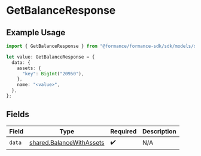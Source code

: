 # GetBalanceResponse

## Example Usage

```typescript
import { GetBalanceResponse } from "@formance/formance-sdk/sdk/models/shared";

let value: GetBalanceResponse = {
  data: {
    assets: {
      "key": BigInt("20950"),
    },
    name: "<value>",
  },
};
```

## Fields

| Field                                                                       | Type                                                                        | Required                                                                    | Description                                                                 |
| --------------------------------------------------------------------------- | --------------------------------------------------------------------------- | --------------------------------------------------------------------------- | --------------------------------------------------------------------------- |
| `data`                                                                      | [shared.BalanceWithAssets](../../../sdk/models/shared/balancewithassets.md) | :heavy_check_mark:                                                          | N/A                                                                         |